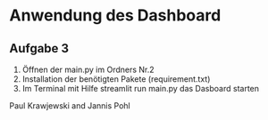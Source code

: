 # Anwendung des Dashboard
## Aufgabe 3
1. Öffnen der main.py im Ordners Nr.2
2. Installation der benötigten Pakete (requirement.txt)
3. Im Terminal mit Hilfe streamlit run main.py das Dasboard starten



Paul Krawjewski and Jannis Pohl
